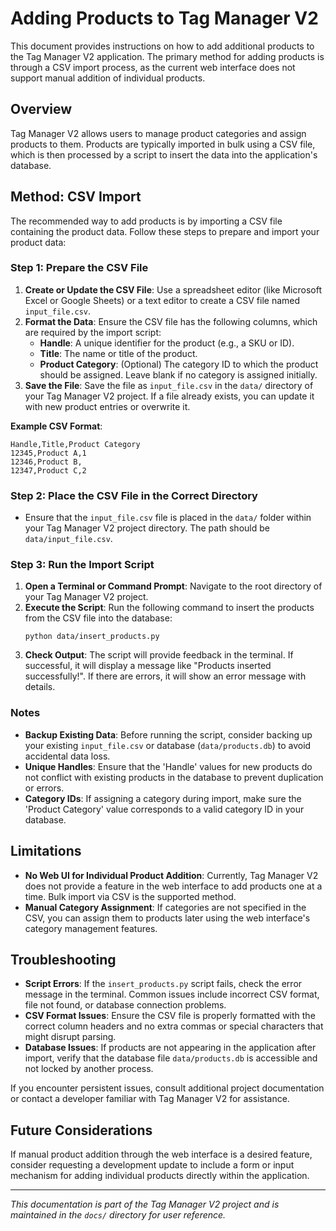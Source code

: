 # Adding Products to Tag Manager V2

This document provides instructions on how to add additional products to the Tag Manager V2 application. The primary method for adding products is through a CSV import process, as the current web interface does not support manual addition of individual products.

## Overview

Tag Manager V2 allows users to manage product categories and assign products to them. Products are typically imported in bulk using a CSV file, which is then processed by a script to insert the data into the application's database.

## Method: CSV Import

The recommended way to add products is by importing a CSV file containing the product data. Follow these steps to prepare and import your product data:

### Step 1: Prepare the CSV File

1. **Create or Update the CSV File**: Use a spreadsheet editor (like Microsoft Excel or Google Sheets) or a text editor to create a CSV file named `input_file.csv`.
2. **Format the Data**: Ensure the CSV file has the following columns, which are required by the import script:
   - **Handle**: A unique identifier for the product (e.g., a SKU or ID).
   - **Title**: The name or title of the product.
   - **Product Category**: (Optional) The category ID to which the product should be assigned. Leave blank if no category is assigned initially.
3. **Save the File**: Save the file as `input_file.csv` in the `data/` directory of your Tag Manager V2 project. If a file already exists, you can update it with new product entries or overwrite it.

**Example CSV Format**:

```
Handle,Title,Product Category
12345,Product A,1
12346,Product B,
12347,Product C,2
```

### Step 2: Place the CSV File in the Correct Directory

- Ensure that the `input_file.csv` file is placed in the `data/` folder within your Tag Manager V2 project directory. The path should be `data/input_file.csv`.

### Step 3: Run the Import Script

1. **Open a Terminal or Command Prompt**: Navigate to the root directory of your Tag Manager V2 project.
2. **Execute the Script**: Run the following command to insert the products from the CSV file into the database:
   ```
   python data/insert_products.py
   ```
3. **Check Output**: The script will provide feedback in the terminal. If successful, it will display a message like "Products inserted successfully!". If there are errors, it will show an error message with details.

### Notes

- **Backup Existing Data**: Before running the script, consider backing up your existing `input_file.csv` or database (`data/products.db`) to avoid accidental data loss.
- **Unique Handles**: Ensure that the 'Handle' values for new products do not conflict with existing products in the database to prevent duplication or errors.
- **Category IDs**: If assigning a category during import, make sure the 'Product Category' value corresponds to a valid category ID in your database.

## Limitations

- **No Web UI for Individual Product Addition**: Currently, Tag Manager V2 does not provide a feature in the web interface to add products one at a time. Bulk import via CSV is the supported method.
- **Manual Category Assignment**: If categories are not specified in the CSV, you can assign them to products later using the web interface's category management features.

## Troubleshooting

- **Script Errors**: If the `insert_products.py` script fails, check the error message in the terminal. Common issues include incorrect CSV format, file not found, or database connection problems.
- **CSV Format Issues**: Ensure the CSV file is properly formatted with the correct column headers and no extra commas or special characters that might disrupt parsing.
- **Database Issues**: If products are not appearing in the application after import, verify that the database file `data/products.db` is accessible and not locked by another process.

If you encounter persistent issues, consult additional project documentation or contact a developer familiar with Tag Manager V2 for assistance.

## Future Considerations

If manual product addition through the web interface is a desired feature, consider requesting a development update to include a form or input mechanism for adding individual products directly within the application.

---

_This documentation is part of the Tag Manager V2 project and is maintained in the `docs/` directory for user reference._
